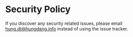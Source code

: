 # Security Policy

If you discover any security related issues, please email hung.dt@hungdang.info instead of using the issue tracker.
